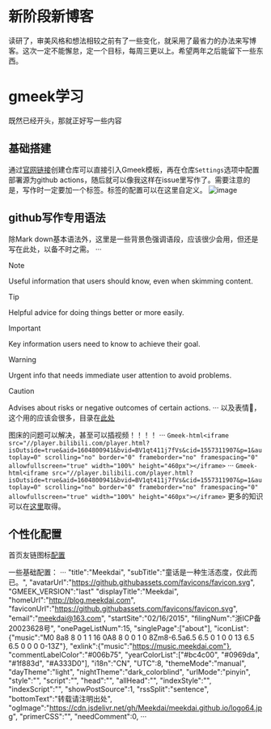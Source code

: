 # 新阶段新博客
读研了，审美风格和想法相较之前有了一些变化，就采用了最省力的办法来写博客。这次一定不能懈怠，定一个目标，每周三更以上。希望两年之后能留下一些东西。

# gmeek学习
既然已经开头，那就正好写一些内容
## 基础搭建
通过[官网链接](https://blog.meekdai.com/post/Gmeek-kuai-su-shang-shou.html)创建仓库可以直接引入Gmeek模板，再在仓库`Settings`选项中配置部署源为github actions，随后就可以像我这样在issue里写作了。需要注意的是，写作时一定要加一个标签。标签的配置可以在这里自定义。
![image](https://github.com/user-attachments/assets/94cd772c-c1ab-4540-8eb5-a99f56d1b1dd)
## github写作专用语法
除Mark down基本语法外，这里是一些背景色强调语段，应该很少会用，但还是写在此处，以备不时之需。
···
> [!NOTE]
> Useful information that users should know, even when skimming content.

> [!TIP]
> Helpful advice for doing things better or more easily.

> [!IMPORTANT]
> Key information users need to know to achieve their goal.

> [!WARNING]
> Urgent info that needs immediate user attention to avoid problems.

> [!CAUTION]
> Advises about risks or negative outcomes of certain actions.
···
以及表情:smiling_face_with_three_hearts:，这个用的应该会很多，目录在[此处](https://github.com/ikatyang/emoji-cheat-sheet/blob/master/README.md)

图床的问题可以解决，甚至可以插视频！！！！
···
`Gmeek-html<iframe src="//player.bilibili.com/player.html?isOutside=true&aid=1604800941&bvid=BV1qt411j7fVs&cid=1557311907&p=1&autoplay=0" scrolling="no" border="0" frameborder="no" framespacing="0" allowfullscreen="true" width="100%" height="460px"></iframe>`
···
`Gmeek-html<iframe src="//player.bilibili.com/player.html?isOutside=true&aid=1604800941&bvid=BV1qt411j7fVs&cid=1557311907&p=1&autoplay=0" scrolling="no" border="0" frameborder="no" framespacing="0" allowfullscreen="true" width="100%" height="460px"></iframe>`
更多的知识可以在[这里](https://docs.github.com/zh/get-started/writing-on-github/getting-started-with-writing-and-formatting-on-github/basic-writing-and-formatting-syntax)取得。
## 个性化配置
首页友链图标[配置](https://primer.style/foundations/icons#16px)

一些基础配置：
···
"title":"Meekdai",
"subTitle":"童话是一种生活态度，仅此而已。",
"avatarUrl":"https://github.githubassets.com/favicons/favicon.svg",
"GMEEK_VERSION":"last"
"displayTitle":"Meekdai",
"homeUrl":"http://blog.meekdai.com",
"faviconUrl":"https://github.githubassets.com/favicons/favicon.svg",
"email":"meekdai@163.com",
"startSite":"02/16/2015",
"filingNum":"浙ICP备20023628号",
"onePageListNum":15,
"singlePage":["about"],
"iconList":{"music":"M0 8a8 8 0 1 1 16 0A8 8 0 0 1 0 8Zm8-6.5a6.5 6.5 0 1 0 0 13 6.5 6.5 0 0 0 0-13Z"},
"exlink":{"music":"https://music.meekdai.com"},
"commentLabelColor":"#006b75",
"yearColorList":["#bc4c00", "#0969da", "#1f883d", "#A333D0"],
"i18n":"CN",
"UTC":8,
"themeMode":"manual",
"dayTheme":"light",
"nightTheme":"dark_colorblind",
"urlMode":"pinyin",
"style":"",
"script":"",
"head":"",
"allHead":"",
"indexStyle":"",
"indexScript":"",
"showPostSource":1,
"rssSplit":"sentence",
"bottomText":"转载请注明出处",
"ogImage":"https://cdn.jsdelivr.net/gh/Meekdai/meekdai.github.io/logo64.jpg",
"primerCSS":"<link href='https://mirrors.sustech.edu.cn/cdnjs/ajax/libs/Primer/21.0.7/primer.css' rel='stylesheet' />",
"needComment":0,
···
